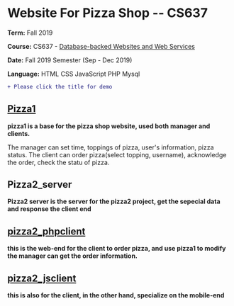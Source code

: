 # Website For Pizza Shop -- CS637


**Term:** Fall 2019 


**Course:** CS637 - [Database-backed Websites and Web Services](https://www.cs.umb.edu/cs637/)


**Date:** Fall 2019 Semester (Sep - Dec 2019) 


**Language:** HTML CSS JavaScript PHP Mysql

```diff
+ Please click the title for demo
```

## [Pizza1](http://f2314898.ngrok.io/pizza1/)
**pizza1 is a base for the pizza shop website, used both manager and clients.**


The manager can set time, toppings of pizza, user's information, pizza status.
The client can order pizza(select topping, username), acknowledge the order, check the statu of pizza.

## Pizza2_server
**Pizza2 server is the server for the pizza2 project, get the sepecial data and response the client end**

## [pizza2_phpclient](http://f2314898.ngrok.io/pizza2_phpclient/) 
**this is the web-end for the client to order pizza, and use pizza1 to modify the manager can get the order information.**

## [pizza2_jsclient](http://f2314898.ngrok.io/pizza2_jsclient/)
**this is also for the client, in the other hand, specialize on the mobile-end**


